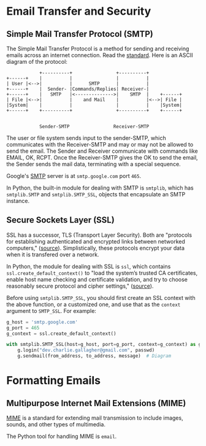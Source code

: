 # Email Transfer and Security
## Simple Mail Transfer Protocol (SMTP)
The Simple Mail Transfer Protocol is a method for sending and receiving emails across an internet connection. Read the [standard](https://tools.ietf.org/html/rfc821.html). Here is an ASCII diagram of the protocol:

```
            +----------+                +----------+
+------+    |          |                |          |
| User |<-->|          |      SMTP      |          |
+------+    |  Sender- |Commands/Replies| Receiver-|
+------+    |   SMTP   |<-------------->|    SMTP  |    +------+
| File |<-->|          |    and Mail    |          |<-->| File |
|System|    |          |                |          |    |System|
+------+    +----------+                +----------+    +------+


            Sender-SMTP                Receiver-SMTP
```

The user or file system sends input to the sender-SMTP, which communicates with the Receiver-SMTP and may or may not be allowed to send the email. The Sender and Receiver communicate with commands like EMAIL, OK, RCPT. Once the Receiver-SMTP gives the OK to send the email, the Sender sends the mail data, terminating with a special sequence.

Google's [SMTP](https://developers.google.com/gmail/imap/imap-smtp) server is at `smtp.google.com` port `465`.

In Python, the built-in module for dealing with SMTP is `smtplib`, which has `smtplib.SMTP` and `smtplib.SMTP_SSL`, objects that encapsulate an SMTP instance.

## Secure Sockets Layer (SSL)
SSL has a successor, TLS (Transport Layer Security). Both are "protocols for establishing authenticated and encrypted links between networked computers," ([source](https://www.ssl.com/faqs/faq-what-is-ssl/)). Simplistically, these protocols encrypt your data when it is transfered over a network.

In Python, the module for dealing with SSL is `ssl`, which contains `ssl.create_default_context()` to "load the system’s trusted CA certificates, enable host name checking and certificate validation, and try to choose reasonably secure protocol and cipher settings," ([source](https://realpython.com/python-send-email/)).

Before using `smtplib.SMTP_SSL`, you should first create an SSL context with the above function, or a customized one, and use that as the `context` argument to `SMTP_SSL`. For example:

```py
g_host = 'smtp.google.com'
g_port = 465
g_context = ssl.create_default_context()

with smtplib.SMTP_SSL(host=g_host, port=g_port, context=g_context) as g:
    g.login("dev.charlie.gallagher@gmail.com", passwd)
    g.sendmail(from_address, to_address, message)  # Diagram
```


# Formatting Emails
## Multipurpose Internet Mail Extensions (MIME)
[MIME](https://tools.ietf.org/html/rfc2045.html) is a standard for extending mail transmission to include images, sounds, and other types of multimedia.

The Python tool for handling MIME is `email`. 
